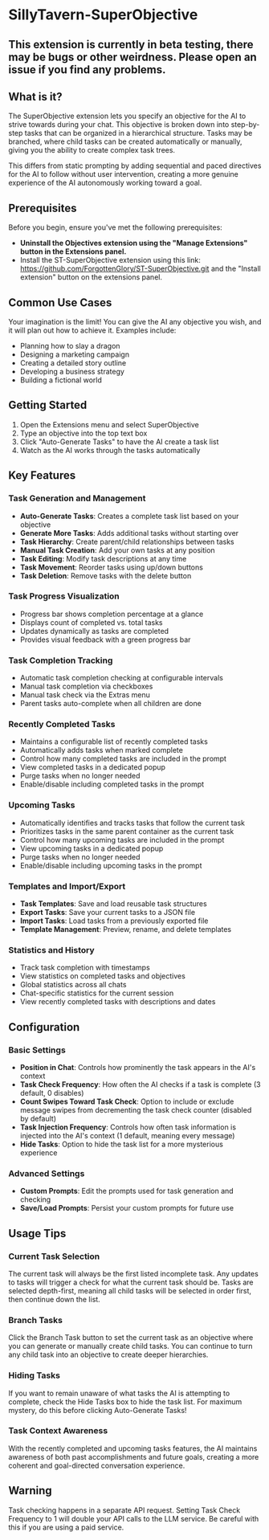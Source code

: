 # SillyTavern-SuperObjective

## This extension is currently in beta testing, there may be bugs or other weirdness. Please open an issue if you find any problems.

## What is it?

The SuperObjective extension lets you specify an objective for the AI to strive towards during your chat. This objective is broken down into step-by-step tasks that can be organized in a hierarchical structure. Tasks may be branched, where child tasks can be created automatically or manually, giving you the ability to create complex task trees.

This differs from static prompting by adding sequential and paced directives for the AI to follow without user intervention, creating a more genuine experience of the AI autonomously working toward a goal.

## Prerequisites

Before you begin, ensure you've met the following prerequisites:

- **Uninstall the Objectives extension using the "Manage Extensions" button in the Extensions panel.**
- Install the ST-SuperObjective extension using this link: https://github.com/ForgottenGlory/ST-SuperObjective.git and the "Install extension" button on the extensions panel.

## Common Use Cases

Your imagination is the limit! You can give the AI any objective you wish, and it will plan out how to achieve it. Examples include:
- Planning how to slay a dragon
- Designing a marketing campaign
- Creating a detailed story outline
- Developing a business strategy
- Building a fictional world

## Getting Started

1. Open the Extensions menu and select SuperObjective
2. Type an objective into the top text box
3. Click "Auto-Generate Tasks" to have the AI create a task list
4. Watch as the AI works through the tasks automatically

## Key Features

### Task Generation and Management

- **Auto-Generate Tasks**: Creates a complete task list based on your objective
- **Generate More Tasks**: Adds additional tasks without starting over
- **Task Hierarchy**: Create parent/child relationships between tasks
- **Manual Task Creation**: Add your own tasks at any position
- **Task Editing**: Modify task descriptions at any time
- **Task Movement**: Reorder tasks using up/down buttons
- **Task Deletion**: Remove tasks with the delete button

### Task Progress Visualization

- Progress bar shows completion percentage at a glance
- Displays count of completed vs. total tasks
- Updates dynamically as tasks are completed
- Provides visual feedback with a green progress bar

### Task Completion Tracking

- Automatic task completion checking at configurable intervals
- Manual task completion via checkboxes
- Manual task check via the Extras menu
- Parent tasks auto-complete when all children are done

### Recently Completed Tasks

- Maintains a configurable list of recently completed tasks
- Automatically adds tasks when marked complete
- Control how many completed tasks are included in the prompt
- View completed tasks in a dedicated popup
- Purge tasks when no longer needed
- Enable/disable including completed tasks in the prompt

### Upcoming Tasks

- Automatically identifies and tracks tasks that follow the current task
- Prioritizes tasks in the same parent container as the current task
- Control how many upcoming tasks are included in the prompt
- View upcoming tasks in a dedicated popup
- Purge tasks when no longer needed
- Enable/disable including upcoming tasks in the prompt

### Templates and Import/Export

- **Task Templates**: Save and load reusable task structures
- **Export Tasks**: Save your current tasks to a JSON file
- **Import Tasks**: Load tasks from a previously exported file
- **Template Management**: Preview, rename, and delete templates

### Statistics and History

- Track task completion with timestamps
- View statistics on completed tasks and objectives
- Global statistics across all chats
- Chat-specific statistics for the current session
- View recently completed tasks with descriptions and dates

## Configuration

### Basic Settings

- **Position in Chat**: Controls how prominently the task appears in the AI's context 
- **Task Check Frequency**: How often the AI checks if a task is complete (3 default, 0 disables)
- **Count Swipes Toward Task Check**: Option to include or exclude message swipes from decrementing the task check counter (disabled by default)
- **Task Injection Frequency**: Controls how often task information is injected into the AI's context (1 default, meaning every message)
- **Hide Tasks**: Option to hide the task list for a more mysterious experience

### Advanced Settings

- **Custom Prompts**: Edit the prompts used for task generation and checking
- **Save/Load Prompts**: Persist your custom prompts for future use

## Usage Tips

### Current Task Selection

The current task will always be the first listed incomplete task. Any updates to tasks will trigger a check for what the current task should be. Tasks are selected depth-first, meaning all child tasks will be selected in order first, then continue down the list.

### Branch Tasks

Click the Branch Task button to set the current task as an objective where you can generate or manually create child tasks. You can continue to turn any child task into an objective to create deeper hierarchies.

### Hiding Tasks

If you want to remain unaware of what tasks the AI is attempting to complete, check the Hide Tasks box to hide the task list. For maximum mystery, do this before clicking Auto-Generate Tasks!

### Task Context Awareness

With the recently completed and upcoming tasks features, the AI maintains awareness of both past accomplishments and future goals, creating a more coherent and goal-directed conversation experience.

## Warning

Task checking happens in a separate API request. Setting Task Check Frequency to 1 will double your API calls to the LLM service. Be careful with this if you are using a paid service.